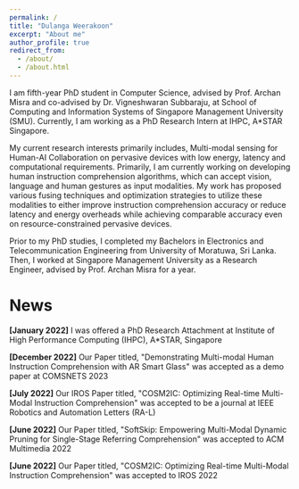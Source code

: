 ```yaml
---
permalink: /
title: "Dulanga Weerakoon"
excerpt: "About me"
author_profile: true
redirect_from: 
  - /about/
  - /about.html
---
```



I am fifth-year PhD student in Computer Science, advised by Prof. Archan Misra and co-advised by Dr. Vigneshwaran Subbaraju, at School of Computing and Information Systems of Singapore Management University (SMU). Currently, I am working as a PhD Research Intern at IHPC, A*STAR Singapore. 

My current research interests primarily includes, Multi-modal sensing for Human-AI Collaboration on pervasive devices with low energy, latency and computational requirements. Primarily, I am currently working on developing human instruction comprehension algorithms, which can accept vision, language and human gestures as input modalities. My work has proposed various fusing techniques and optimization strategies to utilize these modalities to either improve instruction comprehension accuracy or reduce latency and energy overheads while achieving comparable accuracy even on resource-constrained pervasive devices.

Prior to my PhD studies, I completed my Bachelors in Electronics and Telecommunication Engineering from University of Moratuwa, Sri Lanka. Then, I worked at Singapore Management University as a Research Engineer, advised by Prof. Archan Misra for a year.


News
===

  <b>[January 2022]</b> I was offered a PhD Research Attachment at Institute of High Performance Computing (IHPC), A*STAR, Singapore

  <b>[December 2022]</b> Our Paper titled, "Demonstrating Multi-modal Human Instruction Comprehension with AR Smart Glass" was accepted as a demo paper at COMSNETS 2023

  <b>[July 2022]</b> Our IROS Paper titled, "COSM2IC: Optimizing Real-time Multi-Modal Instruction Comprehension" was accepted to be a journal at IEEE Robotics and Automation Letters (RA-L)

  <b>[June 2022]</b> Our Paper titled, "SoftSkip: Empowering Multi-Modal Dynamic Pruning for Single-Stage Referring Comprehension" was accepted to ACM Multimedia 2022

  <b>[June 2022]</b> Our Paper titled, "COSM2IC: Optimizing Real-time Multi-Modal Instruction Comprehension" was accepted to IROS 2022